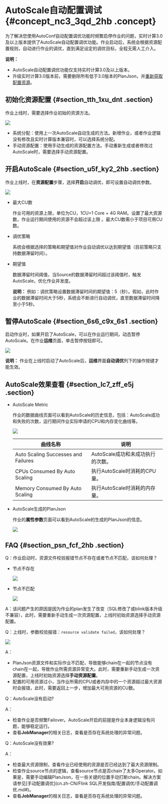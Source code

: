 # AutoScale自动配置调试 {#concept_nc3_3qd_2hb .concept}

为了解决您使用AutoConf自动配置调优功能时频繁启停作业的问题，实时计算3.0及以上版本提供了AutoScale自动配置调优功能。作业启动后，系统会根据资源配置规则，自动进行作业的调优，直到满足设定的调优目标，全程无需人工介入。

**说明：** 

-   AutoScale自动配置调优功能仅支持实时计算3.0及以上版本。
-   升级实时计算3.0版本前，需要删除所有低于3.0版本的PlanJson，并[重新获取配置资源](https://help.aliyun.com/knowledge_detail/109143.html)。

## 初始化资源配置 {#section_tth_1xu_dnt .section}

作业上线时，需要选择作业初始的资源方法。

![](http://static-aliyun-doc.oss-cn-hangzhou.aliyuncs.com/assets/img/147766/155926968746751_zh-CN.png)

-   系统分配：使用上一次AutoScale自动生成的方法。新增作业，或者作业逻辑没有修改且实时计算版本兼容时，可以选择系统分配。
-   手动资源配置：使用手动生成的资源配置方法。手动重新生成或者修改过AutoScale时，需要选择手动资源配置。

## 开启AutoScale {#section_u5f_ky2_2hb .section}

作业上线时，在**资源配置**步骤，选择**开启**自动调优，即可设置自动调优参数。

![](http://static-aliyun-doc.oss-cn-hangzhou.aliyuncs.com/assets/img/147766/155926968746762_zh-CN.png)

-   最大CU数

    作业可用的资源上限，单位为CU，1CU=1 Core + 4G RAM。设置了最大资源数，作业运行期间使用的资源不会超过该上限 。最大CU数需小于项目可用CU数。

-   调优策略

    系统会根据选择的策略和期望值对作业自动调优以达到期望值（目前策略只支持数据滞留时间）。

-   期望值

    数据滞留时间阈值，当Source的数据滞留时间超过该阈值时，触发AutoScale，优化作业并发度。

    **说明：** 例如：调优策略设置数据滞留时间的期望值：5（秒）。假如，此时作业的数据滞留时间大于5秒，系统会不断进行自动调优，直至数据滞留时间降至小于5秒。


## 暂停AutoScale {#section_6s6_c9x_6s1 .section}

启动作业时，如果开启了AutoScale，可以在作业运行期间，动态暂停AutoScale。在作业**运维**页面，单击暂停按钮即可。

![](http://static-aliyun-doc.oss-cn-hangzhou.aliyuncs.com/assets/img/147766/155926968746765_zh-CN.png)

**说明：** 作业在上线时启动了AutoScale后，**运维**界面**自动调优**列下的操作按键才能生效。

## AutoScale效果查看 {#section_lc7_zff_e5j .section}

-   AutoScale Metric

    作业的数据曲线页面可以看到AutoScale的历史信息，包括：AutoScale成功和失败的次数，运行期间作业实际申请的CPU和内存变化曲线等。

    ![](http://static-aliyun-doc.oss-cn-hangzhou.aliyuncs.com/assets/img/147766/155926968746778_zh-CN.png)

    |曲线名称|说明|
    |----|--|
    |Auto Scaling Successes and Failures|AutoScale成功和未成功执行的次数。|
    |CPUs Consumed By Auto Scaling|执行AutoScale时消耗的CPU量。|
    |Memory Consumed By Auto Scaling|执行AutoScale时消耗的内存量。|

-   AutoScale生成的PlanJson

    作业的**属性参数**页面可以看到AutoScale的生成的PlanJson的信息。

    ![](http://static-aliyun-doc.oss-cn-hangzhou.aliyuncs.com/assets/img/147766/155926968746779_zh-CN.png)


## FAQ {#section_psn_fcf_2hb .section}

Q：作业启动时，资源文件校验报错节点不存在或者节点不匹配，该如何处理？

-   节点不存在

    ![](http://static-aliyun-doc.oss-cn-hangzhou.aliyuncs.com/assets/img/147766/155926968746782_zh-CN.png)

-   节点不匹配

    ![](http://static-aliyun-doc.oss-cn-hangzhou.aliyuncs.com/assets/img/147766/155926968846783_zh-CN.png)


A：该问题产生的原因是因为作业的plan发生了改变（SQL修改了或blink版本升级不兼容），此时，需要重新手动生成一次资源配置，上线时初始资源选择手动资源配置。

Q：上线时，参数校验报错：`resource validate failed`，该如何处理？

![](http://static-aliyun-doc.oss-cn-hangzhou.aliyuncs.com/assets/img/147766/155926968846784_zh-CN.png)

A：

-   PlanJson资源文件和实际作业不匹配，导致能够chain在一起的节点没有chain在一起，导致作业所需资源异常变大。此时，需要重新手动生成一次资源配置，上线时初始资源选择**手动资源配置**。
-   配置的可用资源过小，当作业所需的CPU或者内存中的一个资源超过最大资源时会报错，此时，需要返回上一步，增加最大可用资源的CU数。

Q：AutoScale没有启动?

A：

-   检查作业是否频繁Failover。AutoScale开启的前提是作业本身逻辑没有问题，能够稳定运行。
-   查看**JobManager**的相关日志，查看是否存在系统处理的异常问题。

Q：AutoScale没有效果?

A：

-   检查最大资源限制，查看作业已经使用的资源是否已经达到了最大资源限制。
-   检查作业source节点的逻辑，查看source节点是否chain了太多Operator。如果是，需要手动编辑PlanJson，在一些关键的位置手动打断chain。解决方案请参见[手动配置调优](cn.zh-CN/Flink SQL开发指南/配置调优/手动配置调优.md#)。
-   查看**JobManager**的相关日志，查看是否存在系统处理的异常问题。

